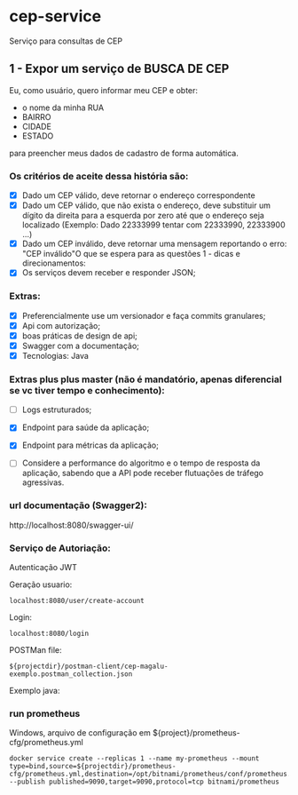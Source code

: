 # cep-service
Serviço para consultas de CEP

## 1 - Expor um serviço de BUSCA DE CEP

Eu, como usuário, quero informar meu CEP e obter:
 - o nome da minha RUA 
 - BAIRRO 
 - CIDADE
 - ESTADO
   
para preencher meus dados de cadastro de forma automática.

### Os critérios de aceite dessa história são:

- [x] Dado um CEP válido, deve retornar o endereço correspondente
- [x] Dado um CEP válido, que não exista o endereço, deve substituir um dígito da direita para a esquerda por zero até que o endereço seja localizado (Exemplo: Dado 22333999 tentar com 22333990, 22333900 …)
- [X] Dado um CEP inválido, deve retornar uma mensagem reportando o erro: "CEP inválido"O que se espera para as questões 1  - dicas e direcionamentos:
- [X] Os serviços devem receber e responder JSON;

### Extras:

- [x] Preferencialmente use um versionador e faça commits granulares;
- [x] Api com autorização;
- [X] boas práticas de design de api;
- [X] Swagger com a documentação;
- [x] Tecnologias: Java

### Extras plus plus master (não é mandatório, apenas diferencial se vc tiver tempo e conhecimento):
- [ ] Logs estruturados;
- [X] Endpoint para saúde da aplicação;
- [x] Endpoint para métricas da aplicação;
- [ ] Considere a performance do algoritmo e o tempo de resposta da aplicação, sabendo que a API  pode receber flutuações de tráfego agressivas.




### url documentação (Swagger2):

http://localhost:8080/swagger-ui/

### Serviço de Autoriação:

Autenticação JWT

Geração usuario:

```
localhost:8080/user/create-account
```

Login:

```
localhost:8080/login
```

POSTMan file:

```
${projectdir}/postman-client/cep-magalu-exemplo.postman_collection.json
```


Exemplo java:



### run prometheus 

Windows, arquivo de configuração em ${project}/prometheus-cfg/prometheus.yml

```
docker service create --replicas 1 --name my-prometheus --mount type=bind,source=${projectdir}/prometheus-cfg/prometheus.yml,destination=/opt/bitnami/prometheus/conf/prometheus.yml --publish published=9090,target=9090,protocol=tcp bitnami/prometheus
```
